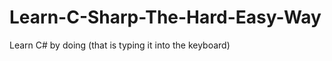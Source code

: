 Learn-C-Sharp-The-Hard-Easy-Way
===============================

Learn C# by doing (that is typing it into the keyboard)